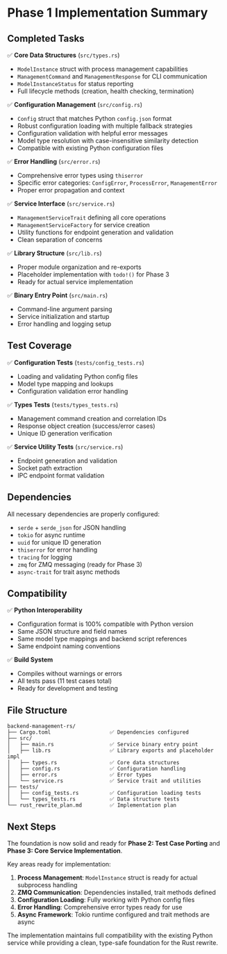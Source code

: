 # Phase 1 Implementation Summary

## Completed Tasks

✅ **Core Data Structures** (`src/types.rs`)
- `ModelInstance` struct with process management capabilities
- `ManagementCommand` and `ManagementResponse` for CLI communication
- `ModelInstanceStatus` for status reporting
- Full lifecycle methods (creation, health checking, termination)

✅ **Configuration Management** (`src/config.rs`)
- `Config` struct that matches Python `config.json` format
- Robust configuration loading with multiple fallback strategies
- Configuration validation with helpful error messages
- Model type resolution with case-insensitive similarity detection
- Compatible with existing Python configuration files

✅ **Error Handling** (`src/error.rs`)
- Comprehensive error types using `thiserror`
- Specific error categories: `ConfigError`, `ProcessError`, `ManagementError`
- Proper error propagation and context

✅ **Service Interface** (`src/service.rs`)
- `ManagementServiceTrait` defining all core operations
- `ManagementServiceFactory` for service creation
- Utility functions for endpoint generation and validation
- Clean separation of concerns

✅ **Library Structure** (`src/lib.rs`)
- Proper module organization and re-exports
- Placeholder implementation with `todo!()` for Phase 3
- Ready for actual service implementation

✅ **Binary Entry Point** (`src/main.rs`)
- Command-line argument parsing
- Service initialization and startup
- Error handling and logging setup

## Test Coverage

✅ **Configuration Tests** (`tests/config_tests.rs`)
- Loading and validating Python config files
- Model type mapping and lookups
- Configuration validation error handling

✅ **Types Tests** (`tests/types_tests.rs`)
- Management command creation and correlation IDs
- Response object creation (success/error cases)
- Unique ID generation verification

✅ **Service Utility Tests** (`src/service.rs`)
- Endpoint generation and validation
- Socket path extraction
- IPC endpoint format validation

## Dependencies

All necessary dependencies are properly configured:
- `serde` + `serde_json` for JSON handling
- `tokio` for async runtime
- `uuid` for unique ID generation
- `thiserror` for error handling
- `tracing` for logging
- `zmq` for ZMQ messaging (ready for Phase 3)
- `async-trait` for trait async methods

## Compatibility

✅ **Python Interoperability**
- Configuration format is 100% compatible with Python version
- Same JSON structure and field names
- Same model type mappings and backend script references
- Same endpoint naming conventions

✅ **Build System**
- Compiles without warnings or errors
- All tests pass (11 test cases total)
- Ready for development and testing

## File Structure

```
backend-management-rs/
├── Cargo.toml                   ✅ Dependencies configured
├── src/
│   ├── main.rs                  ✅ Service binary entry point
│   ├── lib.rs                   ✅ Library exports and placeholder impl
│   ├── types.rs                 ✅ Core data structures
│   ├── config.rs                ✅ Configuration handling
│   ├── error.rs                 ✅ Error types
│   └── service.rs               ✅ Service trait and utilities
├── tests/
│   ├── config_tests.rs          ✅ Configuration loading tests
│   └── types_tests.rs           ✅ Data structure tests
└── rust_rewrite_plan.md         ✅ Implementation plan
```

## Next Steps

The foundation is now solid and ready for **Phase 2: Test Case Porting** and **Phase 3: Core Service Implementation**.

Key areas ready for implementation:
1. **Process Management**: `ModelInstance` struct is ready for actual subprocess handling
2. **ZMQ Communication**: Dependencies installed, trait methods defined
3. **Configuration Loading**: Fully working with Python config files
4. **Error Handling**: Comprehensive error types ready for use
5. **Async Framework**: Tokio runtime configured and trait methods are async

The implementation maintains full compatibility with the existing Python service while providing a clean, type-safe foundation for the Rust rewrite.
